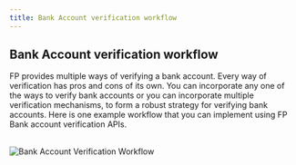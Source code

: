 ```yaml
---
title: Bank Account verification workflow
---
```

## Bank Account verification workflow
FP provides multiple ways of verifying a bank account. Every way of verification has pros and cons of its own. You can incorporate any one of the ways to verify bank accounts or you can incorporate multiple verification mechanisms, to form a robust strategy for verifying bank accounts. Here is one example workflow that you can implement using FP Bank account verification APIs.

<br><img src="../../images/bankflow.png" alt="Bank Account Verification Workflow">

